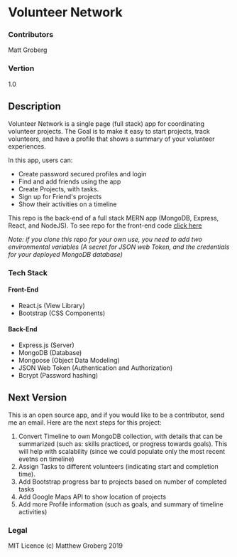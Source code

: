 # Volunteer Network

### Contributors
Matt Groberg

### Vertion
1.0

## Description

Volunteer Network is a single page (full stack) app for coordinating volunteer projects. The Goal is to make it easy to start projects, track volunteers, and have a profile that shows a summary of your volunteer experiences. 

In this app, users can:
* Create password secured profiles and login
* Find and add friends using the app
* Create Projects, with tasks.
* Sign up for Friend's projects
* Show their activities on a timeline


This repo is the back-end of a full stack MERN app (MongoDB, Express, React, and NodeJS). To see repo for the front-end code [click here](https://github.com/grobergm/volunteer-network)

_Note: if you clone this repo for your own use, you need to add two environmental variables (A secret for JSON web Token, and the credentials for your deployed MongoDB database)_

### Tech Stack

#### Front-End
* React.js (View Library)
* Bootstrap (CSS Components)

#### Back-End
* Express.js (Server)
* MongoDB (Database)
* Mongoose (Object Data Modeling)
* JSON Web Token (Authentication and Authorization)
* Bcrypt (Password hashing)

## Next Version
This is an open source app, and if you would like to be a contributor, send me an email. Here are the next steps for this project:

1. Convert Timeline to own MongoDB collection, with details that can be summarized (such as: skills practiced, or progress towards goals). This will help with scalability (since we could populate only the most recent evetns on timeline)
2. Assign Tasks to different volunteers (indicating start and completion time).
3. Add Bootstrap progress bar to projects based on number of completed tasks
4. Add Google Maps API to show location of projects
5. Add more Profile information (such as goals, and summary of timeline activities)


### Legal
MIT Licence (c) Matthew Groberg 2019
